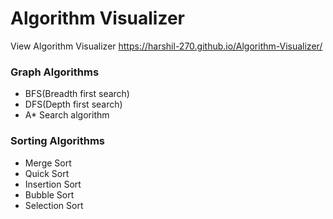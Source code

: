 # Algorithm Visualizer


View Algorithm Visualizer
https://harshil-270.github.io/Algorithm-Visualizer/


<h3>Graph Algorithms</h3>
<ul> 
  <li>BFS(Breadth first search)</li>
  <li>DFS(Depth first search)</li>
  <li>A* Search algorithm</li>
</ul>

<h3>Sorting Algorithms</h3>
<ul> 
  <li>Merge Sort</li>
  <li>Quick Sort</li>
  <li>Insertion Sort</li>
  <li>Bubble Sort</li>
  <li>Selection Sort</li>
</ul>
